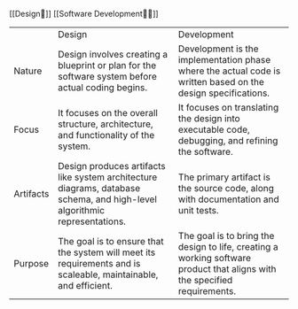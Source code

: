 [[Design💠]]
[[Software Development👨‍💻]]



|   |   |   |
|---|---|---|
||Design|Development|
|Nature|Design involves creating a blueprint or plan for the software system before actual coding begins.|Development is the implementation phase where the actual code is written based on the design specifications.|
|Focus|It focuses on the overall structure, architecture, and functionality of the system.|It focuses on translating the design into executable code, debugging, and refining the software.|
|Artifacts|Design produces artifacts like system architecture diagrams, database schema, and high-level algorithmic representations.|The primary artifact is the source code, along with documentation and unit tests.|
|Purpose|The goal is to ensure that the system will meet its requirements and is scaleable, maintainable, and efficient.|The goal is to bring the design to life, creating a working software product that aligns with the specified requirements.|

